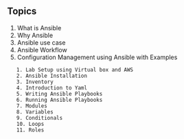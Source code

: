 ## Topics

1. What is Ansible
2. Why Ansible
3. Ansible use case
4. Ansible Workflow
5. Configuration Management using Ansible with Examples

```
   1. Lab Setup using Virtual box and AWS
   2. Ansible Installation
   3. Inventory
   4. Introduction to Yaml
   5. Writing Ansible Playbooks
   6. Running Ansible Playbooks
   7. Modules
   8. Variables
   9. Conditionals
   10. Loops
   11. Roles
```
